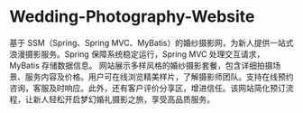 # Wedding-Photography-Website
基于 SSM（Spring、Spring MVC、MyBatis）的婚纱摄影网，为新人提供一站式浪漫摄影服务。Spring 保障系统稳定运行，Spring MVC 处理交互请求，MyBatis 存储数据信息。  网站展示多样风格的婚纱摄影套餐，包含详细拍摄场景、服务内容及价格。用户可在线浏览精美样片，了解摄影师团队。支持在线预约咨询，客服及时响应。此外，还有客户评价分享区，增进信任。该网站简化预订流程，让新人轻松开启梦幻婚礼摄影之旅，享受高品质服务。 
